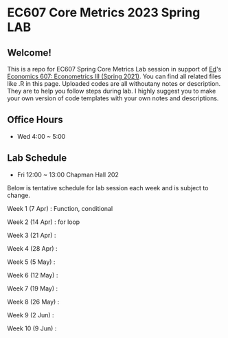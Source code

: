 # EC607 Core Metrics 2023 Spring LAB

## Welcome!

This is a repo for EC607 Spring Core Metrics Lab session in support of [Ed](https://edrub.in/)'s [Economics 607: Econometrics III (Spring 2021)](https://github.com/edrubin/EC607S23).
You can find all related files like .R in this page.
Uploaded codes are all withoutany notes or description.
They are to help you follow steps during lab. 
I highly suggest you to make your own version of code templates with your own notes and descriptions.

## Office Hours
- Wed 4:00 ~ 5:00

## Lab Schedule
- Fri 12:00 ~ 13:00 Chapman Hall 202

Below is tentative schedule for lab session each week and is subject to change.

Week 1 (7 Apr) : Function, conditional

Week 2 (14 Apr) : for loop

Week 3 (21 Apr) :

Week 4 (28 Apr) :

Week 5 (5 May) :

Week 6 (12 May) :

Week 7 (19 May) :

Week 8 (26 May) :

Week 9 (2 Jun) :

Week 10 (9 Jun) :
